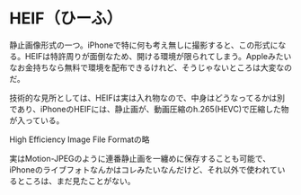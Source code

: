 # HEIF（ひーふ）
静止画像形式の一つ。iPhoneで特に何も考え無しに撮影すると、この形式になる。HEIFは特許周りが面倒なため、開ける環境が限られてしまう。Appleみたいなお金持ちなら無料で環境を配布できるけれど、そうじゃないところは大変なのだ。

技術的な見所としては、HEIFは実は入れ物なので、中身はどうなってるかは別であり、iPhoneのHEIFには、静止画が、動画圧縮のh.265(HEVC)で圧縮した物が入っている。

High Efficiency Image File Formatの略

実はMotion-JPEGのように連番静止画を一纏めに保存することも可能で、iPhoneのライブフォトなんかはコレみたいなんだけど、それ以外で使われているところは、まだ見たことがない。